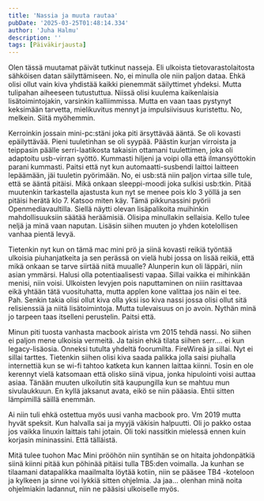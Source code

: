 ```yaml
---
title: 'Nassia ja muuta rautaa'
pubDate: '2025-03-25T01:48:14.334'
author: 'Juha Halmu'
description: ''
tags: [Päiväkirjausta]
---
```

Olen tässä muutamat päivät tutkinut nasseja. Eli ulkoista tietovarastolaitosta sähköisen datan säilyttämiseen. No, ei minulla ole niin paljon dataa. Ehkä olisi ollut vain kiva yhdistää kaikki pienemmät säilyttimet yhdeksi. Mutta tulipahan aiheeseen tutustuttua. Niissä olisi kuulema kaikenlaisia lisätoimintojakin, varsinkin kalliimmissa. Mutta en vaan taas pystynyt keksimään tarvetta, mielikuvitus mennyt ja impulsiivisuus kuristettu. No, melkein. Siitä myöhemmin.

Kerroinkin jossain mini-pc:stäni joka piti ärsyttävää ääntä. Se oli kovasti epäilyttävää.  Pieni tuuletinhan se oli syypää. Päästin kurjan virroista ja teippasin päälle serri-laatikosta takaisin ottamani tuulettimen, joka oli adaptoitu usb-virran syöttö. Kummasti hiljeni ja voipi olla että ilmansyöttokin parani kummasti. Paitsi että nyt kun automaatti-susbendi laittoi laitteen lepäämään, jäi tuuletin pyörimään. No, ei usb:stä niin paljon virtaa sille tule, että se ääntä pitäisi. Mikä onkaan sleeppi-moodi joka sulkisi usb:tkin. Pitää muutenkin tarkastella ajastusta kun nyt se menee pois klo 3 yöllä ja sen pitäisi herätä klo 7. Katsoo miten käy. Tämä pikkunassini pyörii Openmediavaultilla. Siellä näytti olevan lisäpalikoita muihinkin mahdollisuuksiin säätää heräämisiä. Olisipa minullakin sellaisia. Kello tulee neljä ja minä vaan naputan. Lisäsin siihen muuten jo yhden kotelollisen vanhaa pientä levyä. 

Tietenkin nyt kun on tämä mac mini prö ja siinä kovasti reikiä työntää ulkoisia piuhanjatkeita ja sen perässä on vielä hubi jossa on lisää reikiä, että mikä onkaan se tarve siirtää niitä muualle? Alunperin kun oli läppäri, niin asian ymmärsi. Halusi olla potentiaalisesti vapaa. Sillai vaikka ei mihinkään menisi, niin voisi. Ulkoisten levyjen pois naputtaminen on niiin rasittavaa eikä yhtään tätä vuosituhatta, mutta applen kone valittaa jos näin ei tee. Pah. Senkin takia olisi ollut kiva olla yksi iso kiva nassi jossa olisi ollut sitä relisienssiä ja niitä lisätoimintoja. Mutta tulevaisuus on jo avoin. Nythän minä jo tarpeen taas itselleni perustelin. Paitsi että. 

Minun piti tuosta vanhasta macbook airista vm 2015 tehdä nassi. No siihen ei paljon mene ulkoisia vermeitä. Ja taisin ehkä tilata siihen serr.... ei kun legacy-lisäosia. Onneksi tutulta yhdeltä foorumilta. FireWireä ja sillai. Nyt ei sillai tarttes. Tietenkin siihen olisi kiva saada palikka jolla saisi piuhalla internettiä kun se wi-fi tahtoo katketa kun kannen laittaa kiinni. Tosin en ole kerennyt vielä katsomaan että olisko siinä vipua, jonka hipulointi voisi auttaa asiaa. Tänään muuten ulkoilutin sitä kaupungilla kun se mahtuu mun sivulaukkuun. En kyllä jaksanut avata, eikö se niin pääasia. Ehtii sitten lämpimillä säillä enemmän.

Ai niin tuli ehkä ostettua myös uusi vanha macbook pro. Vm 2019 mutta hyvät speksit. Kun halvalla sai ja myyjä väkisin halpuutti. Oli jo pakko ostaa jos vaikka linuxin laittais tahi jotain. Oli toki nassitkin mielessä ennen kuin korjasin mininassini. Että tälläistä. 

Mitä tulee tuohon Mac Mini prööhön niin syntihän se on hitaita johdonpätkiä siinä kiinni pitää kun pöhinää pitäisi tulla TB5:den voimalla. Ja kunhan se tilaamani datapalikka maailmalta löytää kotiin, niin se pääsee TB4 -koteloon ja kylkeen ja sinne voi lykkiä sitten ohjelmia. Ja jaa... olenhan minä noita ohjelmiakin ladannut, niin ne pääsisi ulkoiselle myös. 